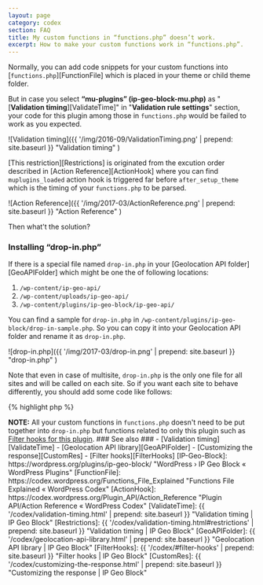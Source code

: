 ```yaml
---
layout: page
category: codex
section: FAQ
title: My custom functions in “functions.php” doesn’t work.
excerpt: How to make your custom functions work in “functions.php”.
---
```


Normally, you can add code snippets for your custom functions into
[`functions.php`][FunctionFile] which is placed in your theme or child 
theme folder.

But in case you select **“mu-plugins” (ip-geo-block-mu.php)** as "[**Validation
timing**][ValidateTime]" in "**Validation rule settings**" section, your code 
for this plugin among those in `functions.php` would be failed to work as you 
expected.

![Validation timing]({{ '/img/2016-09/ValidationTiming.png' | prepend: site.baseurl }}
 "Validation timing"
)

[This restriction][Restrictions] is originated from the excution order described
in [Action Reference][ActionHook] where you can find `muplugins_loaded` action 
hook is triggered far before `after_setup_theme` which is the timing of your 
`functions.php` to be parsed.

![Action Reference]({{ '/img/2017-03/ActionReference.png' | prepend: site.baseurl }}
 "Action Reference"
)

Then what't the solution?

### Installing “drop-in.php” ###

If there is a special file named `drop-in.php` in your [Geolocation API folder]
[GeoAPIFolder] which might be one the of following locations:

1. `/wp-content/ip-geo-api/`
2. `/wp-content/uploads/ip-geo-api/`
3. `/wp-content/plugins/ip-geo-block/ip-geo-api/`

You can find a sample for `drop-in.php` in 
`/wp-content/plugins/ip-geo-block/drop-in-sample.php`. So you can copy it into 
your Geolocation API folder and rename it as `drop-in.php`.

![drop-in.php]({{ '/img/2017-03/drop-in.png' | prepend: site.baseurl }}
 "drop-in.php"
)

Note that even in case of multisite, `drop-in.php` is the only one file for 
all sites and will be called on each site. So if you want each site to behave 
differently, you should add some code like follows:

{% highlight php %}
<?php
/**
 * Drop-in for IP Geo Block custom filters
 *
 * @package   IP_Geo_Block
 * @link      http://www.ipgeoblock.com/codex/#filter-hooks
 * @example   Use `IP_Geo_Block::add_filter()` instead of `add_filter()`.
 */
if ( ! class_exists( 'IP_Geo_Block' ) ) {
    die;
}

$components = parse_url( site_url() );

switch ( $components['host'] ) {
    case 'example.com':
      if ( 0 === strpos( $components['path'], '/subdir1' ) ) {
          // here is code snippet for sub directory 1
      }

      elseif ( 0 === strpos( $components['path'], '/subdir2' ) ) {
          // here is code snippet for sub directory 2
      }
      break;

    case 'subdomain1.example.com':
      // here is code snippet for sub domain 1
      break;

    default:
      // here is code snippet for default
      break;
}
{% endhighlight %}


<div class="alert alert-info">
	<strong>NOTE:</strong> All your custom functions in 
	<code>functions.php</code> doesn't need to be put together into
	<code>drop-in.php</code> but functions related to only this plugin 
	such as <a href="/codex/#filter-hooks">Filter hooks for this plugin</a>.
</div>

### See also ###

- [Validation timing][ValidateTime]
- [Geolocation API library][GeoAPIFolder]
- [Customizing the response][CustomRes]
- [Filter hooks][FilterHooks]

[IP-Geo-Block]: https://wordpress.org/plugins/ip-geo-block/ "WordPress › IP Geo Block « WordPress Plugins"
[FunctionFile]: https://codex.wordpress.org/Functions_File_Explained "Functions File Explained &laquo; WordPress Codex"
[ActionHook]:   https://codex.wordpress.org/Plugin_API/Action_Reference "Plugin API/Action Reference &laquo; WordPress Codex"
[ValidateTime]: {{ '/codex/validation-timing.html'              | prepend: site.baseurl }} "Validation timing | IP Geo Block"
[Restrictions]: {{ '/codex/validation-timing.html#restrictions' | prepend: site.baseurl }} "Validation timing | IP Geo Block"
[GeoAPIFolder]: {{ '/codex/geolocation-api-library.html'        | prepend: site.baseurl }} "Geolocation API library | IP Geo Block"
[FilterHooks]:  {{ '/codex/#filter-hooks'                       | prepend: site.baseurl }} "Filter hooks | IP Geo Block"
[CustomRes]:    {{ '/codex/customizing-the-response.html'       | prepend: site.baseurl }} "Customizing the response | IP Geo Block"
